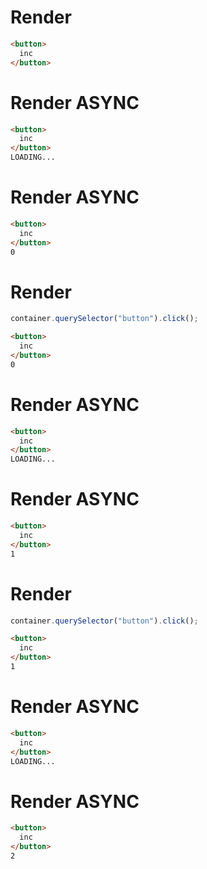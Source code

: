 # Render
```html
<button>
  inc
</button>
```


# Render ASYNC
```html
<button>
  inc
</button>
LOADING...
```


# Render ASYNC
```html
<button>
  inc
</button>
0
```


# Render
```js
container.querySelector("button").click();
```
```html
<button>
  inc
</button>
0
```


# Render ASYNC
```html
<button>
  inc
</button>
LOADING...
```


# Render ASYNC
```html
<button>
  inc
</button>
1
```


# Render
```js
container.querySelector("button").click();
```
```html
<button>
  inc
</button>
1
```


# Render ASYNC
```html
<button>
  inc
</button>
LOADING...
```


# Render ASYNC
```html
<button>
  inc
</button>
2
```

